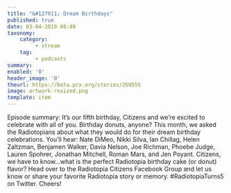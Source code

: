 ```yaml
---
title: "&#127911; Dream Birthdays"
published: true
date: 03-04-2019 08:49
taxonomy:
    category:
         - stream
    tag:
         - podcasts
summary:
enabled: '0'
header_image: '0'
theurl: https://beta.prx.org/stories/269555
image: artwork-resized.png
template: item
---
```

 
Episode summary: It’s our fifth birthday, Citizens and we’re excited to celebrate with all of you. Birthday donuts, anyone? This month, we asked the Radiotopians about what they would do for their dream birthday celebrations. You’ll hear: Nate DiMeo, Nikki Silva, Ian Chillag, Helen Zaltzman, Benjamen Walker, Davia Nelson, Joe Richman, Phoebe Judge, Lauren Spohrer, Jonathan Mitchell, Roman Mars, and Jen Poyant. Citizens, we have to know…what is the perfect Radiotopia birthday cake (or donut) flavor? Head over to the Radiotopia Citizens Facebook Group and let us know or share your favorite Radiotopia story or memory. #RadiotopiaTurns5 on Twitter. Cheers!
